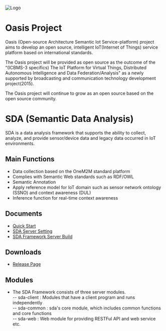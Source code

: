 ![Logo](https://github.com/iotoasis/SO/blob/master/logo_oasis_m.png)

# Oasis Project

Oasis (Open-source Architecture Semantic Iot Service-platform) project aims to develop an open source, intelligent IoT(Internet of Things) service platform based on international standards.

The Oasis project will be provided as open source as the outcome of the “(ICBMS-3 specifics) The IoT Platform for Virtual Things, Distributed Autonomous Intelligence and Data Federation/Analysis" as a newly supported by broadcasting and communication technology development project(2015).

The Oasis project will continue to grow as an open source based on the open source community.

# SDA (Semantic Data Analysis)

SDA is a data analysis framework that supports the ability to collect, analyze, and provide sensor/device data and legacy data occurred in IoT environments.
 
## Main Functions

* Data collection based on the OneM2M standard platform
* Complies with Semantic Web standards such as RDF/OWL
* Semantic Annotation
* Apply reference model for IoT domain such as sensor network ontology (SSNO) and context awareness (DUL)
* Inference function for real-time context awareness

## Documents
 - [Quick Start](https://github.com/iotoasis/SDA/blob/master/sda-doc/quick-start.md)
 - [SDA Server Setting](https://github.com/iotoasis/SDA/blob/master/sda-doc/configuration.md)
 - [SDA Framework Server Build](https://github.com/iotoasis/SDA/blob/master/sda-doc/build_eclipse.md)

## Downloads
 - [Release Page](https://github.com/iotoasis/SDA/releases)
 
## Modules
- The SDA Framework consists of three server modules.<br> 
-- sda-client : Modules that have a client program and runs independently<br>
-- sda-common : sda's core module, which includes common functions and core functions<br>
-- sda-web : Web module for providing RESTFul API and web service etc.
<br>

